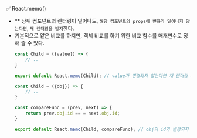 ✅ React.memo()

* ** 상위 컴포넌트의 렌터링이 일어나도, `해당 컴포넌트의 props에 변화가 일어나지 않는다면`, `재 렌더링을 방지`한다.
* 기본적으로 얕은 비교를 하지만, 객체 비교를 하기 위한 비교 함수를 매개변수로 정해 줄 수 있다.
  ```jsx
  const Child = ({value}) => {
      // ..
  }

  export default React.memo(Child); // value가 변경되지 않는다면 재 렌더링 되지 않는다.
  ```
  ```jsx
  const Child = ({obj}) => {
      // ..
  }

  const compareFunc = (prev, next) => {
      return prev.obj.id == = next.obj.id;
  }

  export default React.memo(Child, compareFunc); // obj의 id가 변경되지 않는다면 재 렌더링 되지 않는다.
  ```